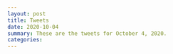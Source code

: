 ```yaml
---
layout: post
title: Tweets
date: 2020-10-04
summary: These are the tweets for October 4, 2020.
categories:
---
```


